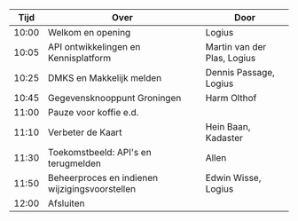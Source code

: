 
|  Tijd  | Over | Door |
|--------|------|------|
| 10:00 | Welkom en opening | Logius |
| 10:05 | API ontwikkelingen en Kennisplatform | Martin van der Plas, Logius |
| 10:25 | DMKS en Makkelijk melden | Dennis Passage, Logius |
| 10:45 | Gegevensknooppunt Groningen | Harm Olthof |
| 11:00 | Pauze voor koffie e.d. |
| 11:10 | Verbeter de Kaart | Hein Baan, Kadaster |
| 11:30 | Toekomstbeeld: API's en terugmelden | Allen |
| 11:50 | Beheerproces en indienen wijzigingsvoorstellen | Edwin Wisse, Logius |
| 12:00 | Afsluiten | |
